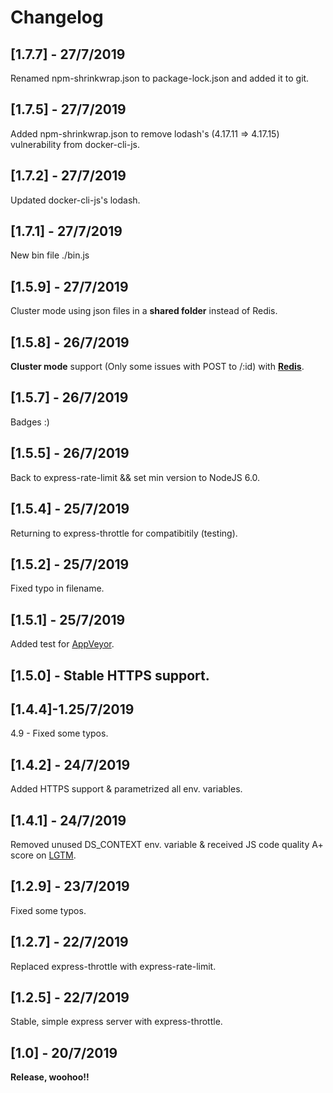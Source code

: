 # Changelog

## [1.7.7] - 27/7/2019
Renamed npm-shrinkwrap.json to package-lock.json and added it to git.

## [1.7.5] - 27/7/2019
Added npm-shrinkwrap.json to remove lodash's (4.17.11 => 4.17.15) vulnerability from docker-cli-js.

## [1.7.2] - 27/7/2019
Updated docker-cli-js's lodash.

## [1.7.1] - 27/7/2019
New bin file ./bin.js

## [1.5.9] - 27/7/2019
Cluster mode using json files in a **shared folder** instead of Redis.

## [1.5.8] - 26/7/2019
**Cluster mode** support (Only some issues with POST to /:id) with **[Redis]("https://redis.io" "Redis")**.

## [1.5.7] - 26/7/2019
Badges :)

## [1.5.5] - 26/7/2019
Back to express-rate-limit && set min version to NodeJS 6.0.

## [1.5.4] - 25/7/2019
Returning to express-throttle for compatibitily (testing).

## [1.5.2] - 25/7/2019
Fixed typo in filename.

## [1.5.1] - 25/7/2019
Added test for [AppVeyor](https://appveyor.com/ "AppVeyor").

## [1.5.0] - **Stable HTTPS support.**

## [1.4.4]-1.25/7/2019
4.9 - Fixed some typos.

## [1.4.2] - 24/7/2019
Added HTTPS support & parametrized all env. variables.

## [1.4.1] - 24/7/2019
Removed unused DS_CONTEXT env. variable & received JS code quality A+ score on [LGTM](https://lgtm.com "LGTM").

## [1.2.9] - 23/7/2019
Fixed some typos.

## [1.2.7] - 22/7/2019
Replaced express-throttle with express-rate-limit.

## [1.2.5] - 22/7/2019
Stable, simple express server with express-throttle.

## [1.0] - 20/7/2019
**Release, woohoo!!**